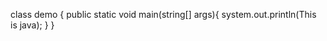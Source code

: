 class demo {
      public static void main(string[] args){
      system.out.println(This is java);
      }
 }
